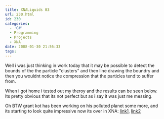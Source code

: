 ```yaml
---
title: XNALiquids 03
url: 230.html
id: 230
categories:
  - 'C#'
  - Programming
  - Projects
  - XNA
date: 2008-01-30 21:56:33
tags:
---
```


Well i was just thinking in work today that it may be possible to detect the bounds of the the particle &quot;clusters&quot; and then line drawing the boundry and then you wouldnt notice the compression that the particles tend to suffer from.
<!-- more -->
When i got home i tested out my theroy and the results can be seen below. Its pretty obvious that its not perfect but as i say it was just me messing.

Oh BTW grant kot has been working on his polluted planet some more, and its starting to look quite impressive now its over in XNA: [link1](https://kotsoft.googlepages.com/multifluidvideo1.html), [link2](https://kotsoft.googlepages.com/)

<flv autostart="false" height="375" width="500" href="https://www.mikecann.co.uk/Files/Upload/files/xnaLiquid03.flv"></flv>